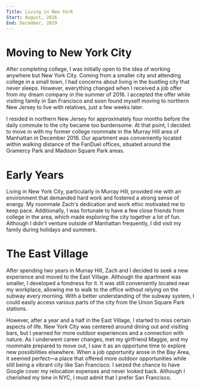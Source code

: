 ```yaml
---
Title: Living in New York
Start: August, 2016
End: December, 2019
---
```



# Moving to New York City


After completing college, I was initially open to the idea of working anywhere but New York City. Coming from a smaller city and attending college in a small town, I had concerns about living in the bustling city that never sleeps. However, everything changed when I received a job offer from my dream company in the summer of 2016. I accepted the offer while visiting family in San Francisco and soon found myself moving to northern New Jersey to live with relatives, just a few weeks later.

I resided in northern New Jersey for approximately four months before the daily commute to the city became too burdensome. At that point, I decided to move in with my former college roommate in the Murray Hill area of Manhattan in December 2016. Our apartment was conveniently located within walking distance of the FanDuel offices, situated around the Gramercy Park and Madison Square Park areas.


# Early Years


Living in New York City, particularly in Murray Hill, provided me with an environment that demanded hard work and fostered a strong sense of energy. My roommate Zach's dedication and work ethic motivated me to keep pace. Additionally, I was fortunate to have a few close friends from college in the area, which made exploring the city together a lot of fun. Although I didn't venture outside of Manhattan frequently, I did visit my family during holidays and summers.


# The East Village


After spending two years in Murray Hill, Zach and I decided to seek a new experience and moved to the East Village. Although the apartment was smaller, I developed a fondness for it. It was still conveniently located near my workplace, allowing me to walk to the office without relying on the subway every morning. With a better understanding of the subway system, I could easily access various parts of the city from the Union Square Park stations.

However, after a year and a half in the East Village, I started to miss certain aspects of life. New York City was centered around dining out and visiting bars, but I yearned for more outdoor experiences and a connection with nature. As I underwent career changes, met my girlfriend Maggie, and my roommate prepared to move out, I saw it as an opportune time to explore new possibilities elsewhere. When a job opportunity arose in the Bay Area, it seemed perfect—a place that offered more outdoor opportunities while still being a vibrant city like San Francisco. I seized the chance to have Google cover my relocation expenses and never looked back. Although I cherished my time in NYC, I must admit that I prefer San Francisco.